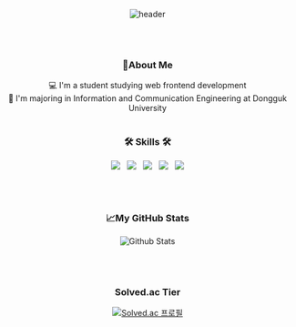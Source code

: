<div align=center>

![header](https://capsule-render.vercel.app/api?type=slice&color=gradient&height=160&section=header&text=Hi!%20I'm%20JongHyuk&fontAlign=50&fontAlignY=70&fontSize=70&fontColor=000000)

<br>
<br>

<h3>🔎About Me</h3>
💻 I'm a student studying web frontend development
<br>
📘 I'm majoring in Information and Communication Engineering at Dongguk University

<br>
<br>

<h3>🛠 Skills 🛠</h3>

<img src="https://img.shields.io/badge/HTML5-E55638?style=flat-square&logo=html5&logoColor=white"/></a>&nbsp;&nbsp;&nbsp;<img src="https://img.shields.io/badge/CSS3-25A1E1?style=flat-square&logo=css3&logoColor=white"/></a>&nbsp;&nbsp;&nbsp;<img src="https://img.shields.io/badge/JavaScript-F7E018?style=flat-square&logo=javascript&logoColor=white"/></a>&nbsp;&nbsp;&nbsp;<img src="https://img.shields.io/badge/REACT-61DBFB?style=flat-square&logo=react&logoColor=white"/></a>&nbsp;&nbsp;&nbsp;<img src="https://img.shields.io/badge/Python-3773A6?style=flat-square&logo=Python&logoColor=white"/></a>

<br>
<br>

<h3>📈My GitHub Stats</h3>

![Github Stats](https://github-readme-stats.vercel.app/api?username=dlwhd990&show_icons=true)

<br>
<br>

<h3>Solved.ac Tier</h3>

[![Solved.ac
프로필](http://mazassumnida.wtf/api/generate_badge?boj=dlwhd990)](https://solved.ac/dlwhd990)

</div>
